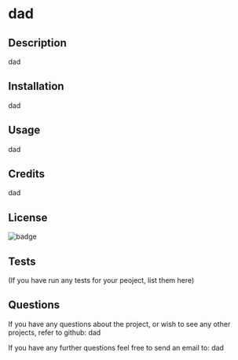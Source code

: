 # dad

## Description

dad

## Installation

dad

## Usage

dad

## Credits

dad

## License

![badge](https://img.shields.io/badge/license-apache%202.0-blue)

## Tests

(If you have run any tests for your peoject, list them here)

## Questions

If you have any questions about the project, or wish to see any other projects, refer to github: dad

If you have any further questions feel free to send an email to: dad

